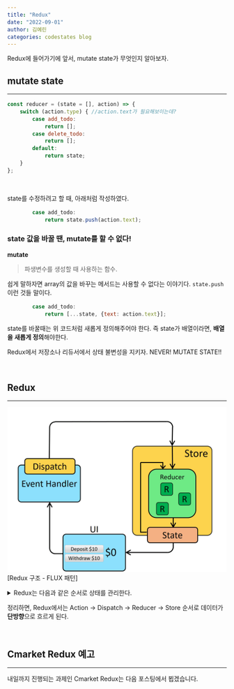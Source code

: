 ```yaml
---
title: "Redux"
date: "2022-09-01"
author: 김예린
categories: codestates blog
---
```


Redux에 들어가기에 앞서, mutate state가 무엇인지 알아보자. 

## mutate state
---

```js
const reducer = (state = [], action) => {
    switch (action.type) { //action.text가 필요해보이는데?
        case add_todo:
            return [];
        case delete_todo:
            return [];
        default:
            return state;
    }
};
```

<br>

state를 수정하려고 할 때, 아래처럼 작성하였다.

```js
        case add_todo:
            return state.push(action.text);
```

### state 값을 바꿀 땐, mutate를 할 수 없다!

**mutate**

> 파생변수를 생성할 때 사용하는 함수.

쉽게 말하자면 array의 값을 바꾸는 메서드는 사용할 수 없다는 이야기다. `state.push` 이런 것들 말이다. 

```js
        case add_todo:
            return [...state, {text: action.text}];
```

state를 바꿀때는 위 코드처럼 새롭게 정의해주어야 한다. 즉 state가 배열이라면, **배열을 새롭게 정의**해야한다.

Redux에서 저장소나 리듀서에서 상태 불변성을 지키자. NEVER! MUTATE STATE!!

<br>

## Redux
---

![github-blog-1.png](redux-data-flow.gif) [Redux 구조 - FLUX 패턴]


<details>
<summary>Redux는 다음과 같은 순서로 상태를 관리한다.</summary>
<div markdown="1">       
<br>

1. 상태가 변경되어야 하는 이벤트가 발생하면, 변경될 상태에 대한 정보가 담긴 `Action` 객체가 생성된다.

2. 이 Action 객체는 `Dispatch` 함수의 인자로 전달된다.

3. Dispatch 함수는 Action 객체를 `Reducer` 함수로 전달한다.

4. Reducer 함수는 Action 객체의 값을 확인하고, 그 값에 따라 전역 상태 저장소 `Store`의 상태를 변경한다.

5. 상태가 변경되면, React는 화면을 다시 **렌더링** 한다.

<br>
</div>
</details>

정리하면, Redux에서는 Action → Dispatch → Reducer → Store
순서로 데이터가 **단방향**으로 흐르게 된다.

<br>

## Cmarket Redux 예고
---

내일까지 진행되는 과제인 Cmarket Redux는 다음 포스팅에서 뵙겠습니다.
